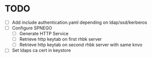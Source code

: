 # TODO

- [ ] Add include authentication.yaml depending on ldap/ssd/kerberos
- [ ] Configure SPNEGO
  - [ ] Generate HTTP Service
  - [ ] Retrieve http keytab on first rhbk server
  - [ ] Retrieve http keytab on second rhbk server with same knvo
- [ ] Set ldaps ca cert in keystore
